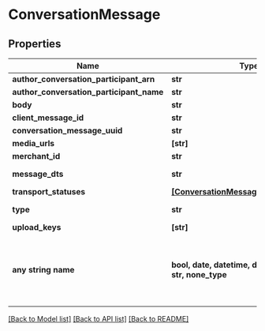 # ConversationMessage


## Properties
Name | Type | Description | Notes
------------ | ------------- | ------------- | -------------
**author_conversation_participant_arn** | **str** |  | [optional] 
**author_conversation_participant_name** | **str** |  | [optional] 
**body** | **str** |  | [optional] 
**client_message_id** | **str** |  | [optional] 
**conversation_message_uuid** | **str** |  | [optional] 
**media_urls** | **[str]** |  | [optional] 
**merchant_id** | **str** |  | [optional] 
**message_dts** | **str** | Message date/time | [optional] 
**transport_statuses** | [**[ConversationMessageTransportStatus]**](ConversationMessageTransportStatus.md) |  | [optional] 
**type** | **str** | Message type | [optional] 
**upload_keys** | **[str]** |  | [optional] 
**any string name** | **bool, date, datetime, dict, float, int, list, str, none_type** | any string name can be used but the value must be the correct type | [optional]

[[Back to Model list]](../README.md#documentation-for-models) [[Back to API list]](../README.md#documentation-for-api-endpoints) [[Back to README]](../README.md)



